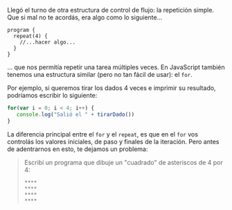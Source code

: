 Llegó el turno de otra estructura de control de flujo: la repetición simple. Que si mal no te acordás, era algo como lo siguiente...

```gobstones
program {
  repeat(4) {
    //...hacer algo...
  }
}
```

... que nos permitía repetir una tarea múltiples veces. En JavaScript también tenemos una estructura similar (pero no tan fácil de usar): el `for`.

Por ejemplo, si queremos tirar los dados 4 veces e imprimir su resultado, podríamos escribir lo siguiente:

```javascript
for(var i = 0; i < 4; i++) {
   console.log("Salió el " + tirarDado())
}
```

La diferencia principal entre el `for` y el `repeat`, es que en el `for` vos controlás los valores iniciales, de paso y finales de la iteración. Pero antes de adentrarnos en esto, te dejamos un problema:

> Escribí un programa que dibuje un "cuadrado" de asteriscos de 4 por 4:
>
> ```
> ****
> ****
> ****
> ****
>```